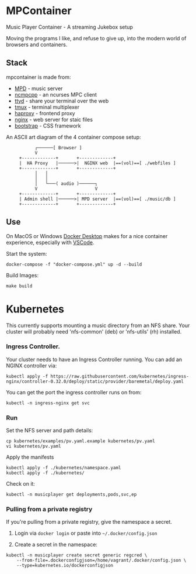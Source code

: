 # MPContainer

Music Player Container - A streaming Jukebox setup 

Moving the programs I like, and refuse to give up, into the modern world of browsers and containers.


## Stack

mpcontainer is made from:

* [MPD](https://www.musicpd.org/) - music server
* [ncmpcpp](https://rybczak.net/ncmpcpp/) - an ncurses MPC client
* [ttyd](https://tsl0922.github.io/ttyd/) - share your terminal over the web
* [tmux](https://github.com/tmux/tmux) - terminal multiplexer
* [haproxy](https://www.haproxy.org/) - frontend proxy
* [nginx](https://www.nginx.com/) - web server for staic files
* [bootstrap](https://getbootstrap.com/) - CSS framework


An ASCII art diagram of the 4 container compose setup:

```
           ┌──────[ Browser ]                                      
           V                                                       
     +-------------+       +-------------+                         
     |  HA Proxy   |──────>|  NGINX web  |==(vol)==[ ./webfiles ]  
     +-------------+       +-------------+                         
           │   │                                                   
           │   │                                                   
           │   └───( audio )──────┐                                
           V                      V                                
     +-------------+       +-------------+                         
     | Admin shell |──────>| MPD server  |==(vol)==[ ./music/db ]  
     +-------------+       +-------------+                         
```


## Use

On MacOS or Windows [Docker Desktop](https://www.docker.com/products/docker-desktop) makes for a nice container experience, especially with [VSCode](https://code.visualstudio.com/).


Start the system:

```
docker-compose -f "docker-compose.yml" up -d --build
```

Build Images:

```
make build
```


# Kubernetes

This currently supports mounting a music directory from an NFS share. Your cluster will probably need 'nfs-common' (deb) or 'nfs-utils' (rh) installed.


### Ingress Controller.

Your cluster needs to have an Ingress Controller running. You can add an NGINX controller via:

```
kubectl apply -f https://raw.githubusercontent.com/kubernetes/ingress-nginx/controller-0.32.0/deploy/static/provider/baremetal/deploy.yaml
```

You can get the port the ingress controller runs on from:

```
kubectl -n ingress-nginx get svc
```


### Run

Set the NFS server and path details:

```
cp kubernetes/examples/pv.yaml.example kubernetes/pv.yaml
vi kubernetes/pv.yaml
```

Apply the manifests

```
kubectl apply -f ./kubernetes/namespace.yaml
kubectl apply -f ./kubernetes/
```

Check on it:

```
kubectl -n musicplayer get deployments,pods,svc,ep
```


### Pulling from a private registry

If you're pulling from a private registry, give the namespace a secret.

1) Login via `docker login` or paste into `~/.docker/config.json`

2) Create a secret in the namespace:

```
kubectl -n musicplayer create secret generic regcred \
    --from-file=.dockerconfigjson=/home/vagrant/.docker/config.json \
    --type=kubernetes.io/dockerconfigjson
```
